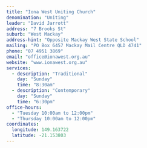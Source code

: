 ```yaml
---
title: "Iona West Uniting Church"
denomination: "Uniting"
leader: "David Jarrott"
address: "7 Brooks St"
suburb: "West Mackay"
address-hint: "Opposite Mackay West State School"
mailing: "PO Box 6457 Mackay Mail Centre QLD 4741"
phone: "07 4951 3869"
email: "office@ionawest.org.au"
website: "www.ionawest.org.au"
services:
  - description: "Traditional"
    day: "Sunday"
    time: "8:30am"
  - description: "Contemporary"
    day: "Sunday"
    time: "6:30pm"
office-hours:
  - "Tuesday 10:00am to 12:00pm"
  - "Thursday 10:00am to 12:00pm"
coordinates:
  longitude: 149.163722
  latitude: -21.153803
---
```

